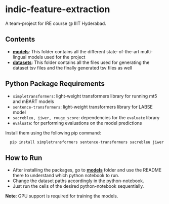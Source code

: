 # indic-feature-extraction

A team-project for IRE course @ IIIT Hyderabad.

## Contents

- **[models](./models/)**: This folder contains all the different state-of-the-art multi-lingual models used for the project
- **[datasets](./datasets/)**: This folder contains all the files used for generating the dataset tsv files and the finally generated tsv files as well

## Python Package Requirements

- `simpletransformers`: light-weight transformers library for running mt5 and mBART models
- `sentence-transformers`: light-weight transformers library for LABSE model
- `sacrebleu, jiwer, rouge_score`: dependencies for the `evaluate` library
- `evaluate`: for performing evaluations on the model predictions

Install them using the following pip command:

```python
  pip install simpletransformers sentence-transformers sacrebleu jiwer rouge_score evaluate
```

## How to Run

- After installing the packages, go to **[models](./models/)** folder and use the README there to understand which python notebook to run.
- Change the dataset paths accordingly in the python-notebook.
- Just run the cells of the desired python-notebook sequentially.

**Note**: GPU support is required for training the models.
